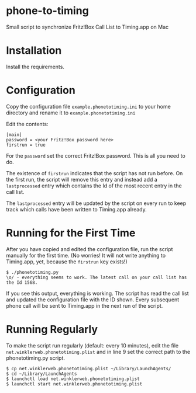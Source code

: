 # phone-to-timing
Small script to synchronize Fritz!Box Call List to Timing.app on Mac

# Installation

Install the requirements.

# Configuration

Copy the configuration file `example.phonetotiming.ini` to your home directory and
rename it to `example.phonetotiming.ini`

Edit the contents:

    [main]
    password = <your Fritz!Box password here>
    firstrun = true

For the `password` set the correct Fritz!Box password. This is all you need to do.

The existence of `firstrun` indicates that the script has not run before. On the first run, the script will remove this
entry and instead add a `lastprocessed` entry which contains the Id of the most recent entry in the call list.

The `lastprocessed` entry will be updated by the script on every run to keep track which calls have been written to 
Timing.app already.

# Running for the First Time

After you have copied and edited the configuration file, run the script manually for the first time. (No worries! It will not write anything to Timing.app, yet, because the `firstrun` key exists!)

    $ ./phonetotiming.py
    \o/ - everything seems to work. The latest call on your call list has the Id 1568.

If you see this output, everything is working. The script has read the call list and updated the configuration file with the ID shown.
Every subsequent phone call will be sent to Timing.app in the next run of the script.

# Running Regularly

To make the script run regularly (default: every 10 minutes), edit the file `net.winklerweb.phonetotiming.plist` and in line 9 set the correct path to the phonetotiming.py script.

    $ cp net.winklerweb.phonetotiming.plist ~/Library/LaunchAgents/
    $ cd ~/Library/LaunchAgents
    $ launchctl load net.winklerweb.phonetotiming.plist 
    $ launchctl start net.winklerweb.phonetotiming.plist 
